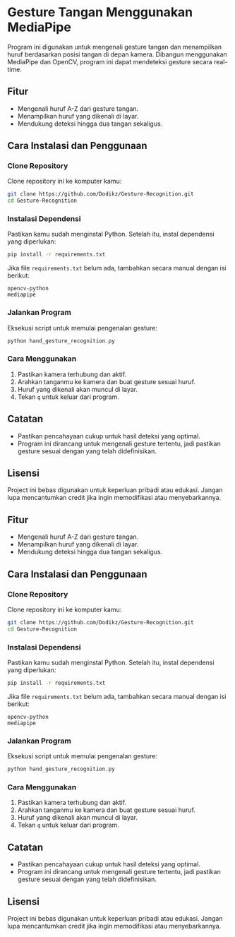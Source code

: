 # Gesture Tangan Menggunakan MediaPipe

Program ini digunakan untuk mengenali gesture tangan dan menampilkan huruf berdasarkan posisi tangan di depan kamera. Dibangun menggunakan MediaPipe dan OpenCV, program ini dapat mendeteksi gesture secara real-time.

## Fitur

- Mengenali huruf A-Z dari gesture tangan.
- Menampilkan huruf yang dikenali di layar.
- Mendukung deteksi hingga dua tangan sekaligus.

## Cara Instalasi dan Penggunaan

### Clone Repository

Clone repository ini ke komputer kamu:

```bash
git clone https://github.com/Dodikz/Gesture-Recognition.git
cd Gesture-Recognition
```

### Instalasi Dependensi

Pastikan kamu sudah menginstal Python. Setelah itu, instal dependensi yang diperlukan:

```bash
pip install -r requirements.txt
```

Jika file `requirements.txt` belum ada, tambahkan secara manual dengan isi berikut:

```
opencv-python
mediapipe
```

### Jalankan Program

Eksekusi script untuk memulai pengenalan gesture:

```bash
python hand_gesture_recognition.py
```

### Cara Menggunakan

1. Pastikan kamera terhubung dan aktif.
2. Arahkan tanganmu ke kamera dan buat gesture sesuai huruf.
3. Huruf yang dikenali akan muncul di layar.
4. Tekan `q` untuk keluar dari program.

## Catatan

- Pastikan pencahayaan cukup untuk hasil deteksi yang optimal.
- Program ini dirancang untuk mengenali gesture tertentu, jadi pastikan gesture sesuai dengan yang telah didefinisikan.

## Lisensi

Project ini bebas digunakan untuk keperluan pribadi atau edukasi. Jangan lupa mencantumkan credit jika ingin memodifikasi atau menyebarkannya.
## Fitur

- Mengenali huruf A-Z dari gesture tangan.
- Menampilkan huruf yang dikenali di layar.
- Mendukung deteksi hingga dua tangan sekaligus.

## Cara Instalasi dan Penggunaan

### Clone Repository

Clone repository ini ke komputer kamu:

```bash
git clone https://github.com/Dodikz/Gesture-Recognition.git
cd Gesture-Recognition
```

### Instalasi Dependensi

Pastikan kamu sudah menginstal Python. Setelah itu, instal dependensi yang diperlukan:

```bash
pip install -r requirements.txt
```

Jika file `requirements.txt` belum ada, tambahkan secara manual dengan isi berikut:

```
opencv-python
mediapipe
```

### Jalankan Program

Eksekusi script untuk memulai pengenalan gesture:

```bash
python hand_gesture_recognition.py
```

### Cara Menggunakan

1. Pastikan kamera terhubung dan aktif.
2. Arahkan tanganmu ke kamera dan buat gesture sesuai huruf.
3. Huruf yang dikenali akan muncul di layar.
4. Tekan `q` untuk keluar dari program.

## Catatan

- Pastikan pencahayaan cukup untuk hasil deteksi yang optimal.
- Program ini dirancang untuk mengenali gesture tertentu, jadi pastikan gesture sesuai dengan yang telah didefinisikan.

## Lisensi

Project ini bebas digunakan untuk keperluan pribadi atau edukasi. Jangan lupa mencantumkan credit jika ingin memodifikasi atau menyebarkannya.
